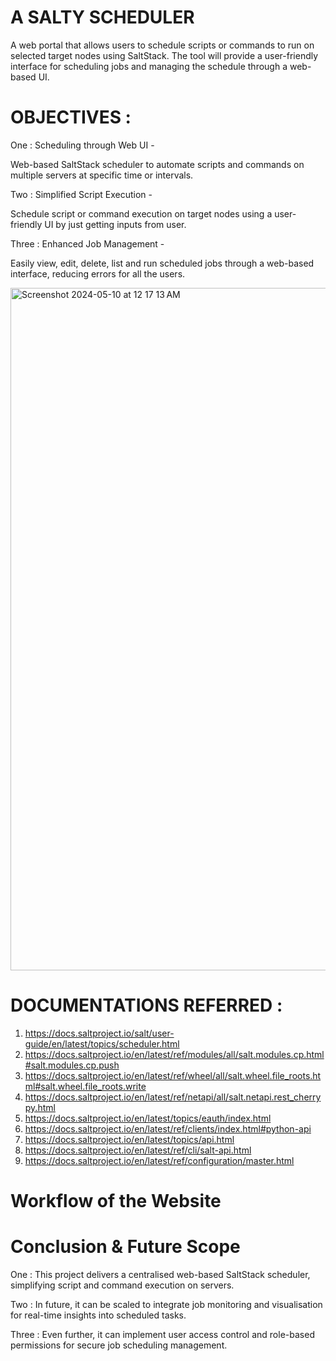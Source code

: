 # A SALTY SCHEDULER

A web portal that allows users to schedule scripts or commands to run on selected target nodes using SaltStack. The tool will provide a user-friendly interface for scheduling jobs and managing the schedule through a web-based UI. 

# OBJECTIVES :
One : Scheduling through Web UI -  

Web-based SaltStack scheduler to automate scripts and commands on multiple servers at specific time or intervals.  
  
Two : Simplified Script Execution -   

Schedule script or command execution on target nodes using a user-friendly UI by just getting inputs from user.  
  
Three : Enhanced Job Management -  
 
Easily view, edit, delete, list and run scheduled jobs through a web-based interface, reducing errors for all the users.  
  
  
<img width="1092" alt="Screenshot 2024-05-10 at 12 17 13 AM" src="https://github.com/ananyaaaaww/SaltStack_Job_Scheduler_with_Web/assets/134645478/935dc417-e4a0-4962-a642-e8fd1d1ab08e">  

# DOCUMENTATIONS REFERRED :  
1) https://docs.saltproject.io/salt/user-guide/en/latest/topics/scheduler.html
2) https://docs.saltproject.io/en/latest/ref/modules/all/salt.modules.cp.html#salt.modules.cp.push
3) https://docs.saltproject.io/en/latest/ref/wheel/all/salt.wheel.file_roots.html#salt.wheel.file_roots.write
4) https://docs.saltproject.io/en/latest/ref/netapi/all/salt.netapi.rest_cherrypy.html
5) https://docs.saltproject.io/en/latest/topics/eauth/index.html
6) https://docs.saltproject.io/en/latest/ref/clients/index.html#python-api
7) https://docs.saltproject.io/en/latest/topics/api.html
8) https://docs.saltproject.io/en/latest/ref/cli/salt-api.html
9) https://docs.saltproject.io/en/latest/ref/configuration/master.html

# Workflow of the Website

# Conclusion & Future Scope  

One : This project delivers a centralised web-based SaltStack scheduler, simplifying script and command execution on servers.
  
Two : In future, it can be scaled to integrate job monitoring and visualisation for real-time insights into scheduled tasks.    
  
Three : Even further, it can implement user access control and role-based permissions for secure job scheduling management.
  
  
